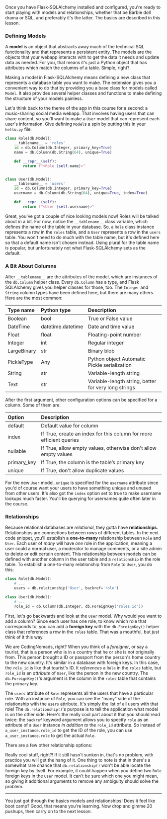 Once you have Flask-SQLAlchemy installed and configured, you're ready to start playing with models and relationships, whether that be Barbie doll drama or SQL, and preferably it's the latter. The basics are described in this lesson.

### Defining Models

A **model** is an object that abstracts away much of the technical SQL functionality and that represents a persistent entity. The models are the objects that your webapp interacts with to get the data it needs and update data as needed. For you, that means it's just a Python object that has attributes which match the columns of a table. Simple, right?

Making a model in Flask-SQLAlchemy means defining a new class that represents a database table you want to make. The extension gives you a convenient way to do that by providing you a base class for models called `Model`. It also provides several helper classes and functions to make defining the structure of your models painless.

Let's think back to the theme of the app in this course for a second: a music-sharing social media webapp. That involves having users that can share content, so you'll want to make a `User` model that can represent each user's information. Give defining `Model`s a spin by putting this in your `hello.py` file:

```python
class Role(db.Model):
    __tablename__ = 'roles'
    id = db.Column(db.Integer, primary_key=True)
    name = db.Column(db.String(64), unique=True)

    def __repr__(self):
        return f"<Role {self.name}>"


class User(db.Model):
    __tablename__ = 'users'
    id = db.Column(db.Integer, primary_key=True)
    username = db.Column(db.String(64), unique=True, index=True)

    def __repr__(self):
        return f"<User {self.username}>"
```

Great, you've got a couple of nice looking models now! Roles will be talked about in a bit. For now, notice the `__tablename__` class variable, which defines the name of the table in your database. So, a `Role` class instance represents a row in the `roles` table, and a `User` represents a row in the `users` table. You won't need to do much with the table name, but it's defined here so that a default name isn't chosen instead. Using plural for the table name is popular, but unfortunately not what Flask-SQLAlchemy sets as the default.

### A Bit About Columns

After `__tablename__` are the attributes of the model, which are instances of the `db.Column` helper class. Every `db.Column` has a type, and Flask SQLAlchemy gives you helper classes for those, too. The `Integer` and `String` column types have been defined here, but there are many others. Here are the most common:

| Type name    | Python type        | Description                                                  |
| :----------- | :----------------- | :----------------------------------------------------------- |
| Boolean      | bool               | True or False value                                          |
| DateTime     | datetime.datetime  | Date and time value                                          |
| Float        | float              | Floating-point number                                        |
| Integer      | int                | Regular integer                                              |
| LargeBinary  | str                | Binary blob                                                  |
| PickleType   | Any                | Python object Automatic Pickle serialization                 |
| String       | str                | Variable-length string                                       |
| Text         | str                | Variable-length string, better for very long strings         |

After the first argument, other configuration options can be specified for a column. Some of them are:

| Option      | Description                                                         |
| :---------- | :------------------------------------------------------------------ |
| default     | Default value for column                                            |
| index       | If True, create an index for this column for more efficient queries |
| nullable    | If True, allow empty values, otherwise don't allow empty values     |
| primary_key | If True, the column is the table’s primary key                      |
| unique      | If True, don't allow duplicate values                               |

For the new `User` model, `unique` is specified for the `username` attribute since you'd of course want your users to have something unique and unused from other users. It's also got the `index` option set to true to make username lookups much faster. You'll be querying for usernames quite often later in the course.

### Relationships

Because relational databases are *relational*, they gotta have **relationships**. Relationships are connections between rows of different tables. In the next code snippet, you'll establish a **one-to-many** relationship between `Role` and `User`. Each user of *many* will have *one* role in the application, meaning a user could a normal user, a moderator to manage comments, or a site admin to delete or edit certain content. This relationship between models can be defined with another column in the user table and a `relationship` in the role table. To establish a one-to-many relationship from `Role` to `User`, you do this:

```python
class Role(db.Model):
    # ...
    users = db.relationship('User', backref='role')

class User(db.Model):
    # ...
    role_id = db.Column(db.Integer, db.ForeignKey('roles.id'))
```

First, let's go backwards and look at the `User` model. Why would you want to add a column? Since each user has one role, to know which role that corresponds to, you can add a **foreign key** with the `db.ForeignKey()` helper class that references a row in the `roles` table. That was a mouthful, but just think of it this way.

We are CodingNomads, right? When you think of a *foreigner*, or say a tourist, that is a person who is in a country that he or she is not originally from. This person brought a ID or passport from the person's home country to the new country. It's similar in a database with foreign keys. In this case, the `role_id` is like that tourist's ID. It *references* a `Role` in the `roles` table, but `role_id` is an *attribute* of `User`, like the person in the new country. The `db.ForeignKey()`'s argument is the column in the `roles` table that contains the primary key.

[//]: # (Dunno if I coulda skipped explaining about what foreign keys ^^^)

The `users` attribute of `Role` represents all the users that have a particular role. With an instance of `Role`, you can see the "many" side of the relationship with the `users` attribute. It's simply the list of all users with that role! The `db.relationship()`'s purpose is to tell the application what model is on the other side. Here's the really cool part about it that you should read twice: the `backref` keyword argument allows you to specify `role` as an attribute of a `User` instance *in addition to* the `role_id` attribute. So instead of `a_user_instance.role_id` to get the ID of the role, you can use `a_user_instance.role` to get the actual `Role`.

There are a few other relationship options:

[//]: # (TODO: put relationship options in a table)

Really cool stuff, right?! If it still hasn't sunken in, that's no problem, with practice you will get the hang of it. One thing to note is that in there's a somewhat rare chance that `db.relationship()` won't be able locate the foreign key by itself. For example, it could happen when you define two `Role` foreign keys in the `User` model. It can't be sure which one you might mean, so giving it additional arguments to remove any ambiguity should solve the problem.

___

You just got through the basics models and relationships! Does it feel like boot camp? Good, that means you're learning. Now drop and gimme 20 pushups, then carry on to the next lesson.

